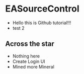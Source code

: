 # EASourceControl
- Hello this is Github tutorial!!!
- test 2

## Across the star
- Nothing here
- Create Login UI
- Mined more Mineral